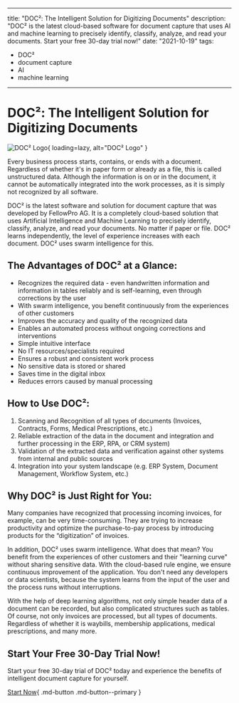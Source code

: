 
---
title: "DOC²: The Intelligent Solution for Digitizing Documents"
description: "DOC² is the latest cloud-based software for document capture that uses AI and machine learning to precisely identify, classify, analyze, and read your documents. Start your free 30-day trial now!"
date: "2021-10-19"
tags:
  - DOC²
  - document capture
  - AI
  - machine learning
---

# DOC²: The Intelligent Solution for Digitizing Documents

![DOC² Logo](/_images/doc2/doc2-1024x415.png){ loading=lazy, alt="DOC² Logo" }

Every business process starts, contains, or ends with a document. Regardless of whether it's in paper form or already as a file, this is called unstructured data. Although the information is on or in the document, it cannot be automatically integrated into the work processes, as it is simply not recognized by all software.

DOC² is the latest software and solution for document capture that was developed by FellowPro AG. It is a completely cloud-based solution that uses Artificial Intelligence and Machine Learning to precisely identify, classify, analyze, and read your documents. No matter if paper or file. DOC² learns independently, the level of experience increases with each document. DOC² uses swarm intelligence for this.

## The Advantages of DOC² at a Glance:

* Recognizes the required data - even handwritten information and information in tables reliably and is self-learning, even through corrections by the user
* With swarm intelligence, you benefit continuously from the experiences of other customers
* Improves the accuracy and quality of the recognized data
* Enables an automated process without ongoing corrections and interventions
* Simple intuitive interface
* No IT resources/specialists required
* Ensures a robust and consistent work process
* No sensitive data is stored or shared
* Saves time in the digital inbox
* Reduces errors caused by manual processing

## How to Use DOC²:

1. Scanning and Recognition of all types of documents (Invoices, Contracts, Forms, Medical Prescriptions, etc.)
2. Reliable extraction of the data in the document and integration and further processing in the ERP, RPA, or CRM system)
3. Validation of the extracted data and verification against other systems from internal and public sources
4. Integration into your system landscape (e.g. ERP System, Document Management, Workflow System, etc.)

## Why DOC² is Just Right for You:

Many companies have recognized that processing incoming invoices, for example, can be very time-consuming. They are trying to increase productivity and optimize the purchase-to-pay process by introducing products for the “digitization” of invoices.

In addition, DOC² uses swarm intelligence. What does that mean? You benefit from the experiences of other customers and their "learning curve" without sharing sensitive data. With the cloud-based rule engine, we ensure continuous improvement of the application. You don't need any developers or data scientists, because the system learns from the input of the user and the process runs without interruptions.

With the help of deep learning algorithms, not only simple header data of a document can be recorded, but also complicated structures such as tables. Of course, not only invoices are processed, but all types of documents. Regardless of whether it is waybills, membership applications, medical prescriptions, and many more.

## Start Your Free 30-Day Trial Now!

Start your free 30-day trial of DOC² today and experience the benefits of intelligent document capture for yourself.

[Start Now](https://polydocs.io/free-trial/){ .md-button .md-button--primary }
